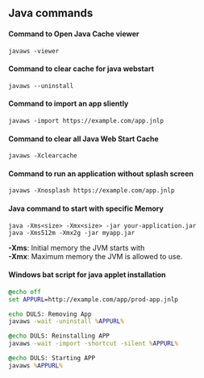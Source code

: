 ## Java commands

#### Command to Open Java Cache viewer

```shell
javaws -viewer
```

#### Command to clear cache for java webstart

```shell
javaws --uninstall
```

#### Command to import an app sliently

```shell
javaws -import https://example.com/app.jnlp
```

#### Command to clear all Java Web Start Cache

```shell
javaws -Xclearcache
```

#### Command to run an application without splash screen

```shell
javaws -Xnosplash https://example.com/app.jnlp
```

#### Java command to start with specific Memory

```shell
java -Xms<size> -Xmx<size> -jar your-application.jar
java -Xms512m -Xmx2g -jar myapp.jar
```

__-Xms<size>__: Initial memory the JVM starts with  
__-Xmx<size>__: Maximum memory the JVM is allowed to use.  

#### Windows bat script for java applet installation

```cmd
@echo off
set APPURL=http://example.com/app/prod-app.jnlp

echo DULS: Removing App
javaws -wait -uninstall %APPURL%

@echo DULS: Reinstalling APP
javaws -wait -import -shortcut -silent %APPURL%

@echo DULS: Starting APP
javaws %APPURL%
```

